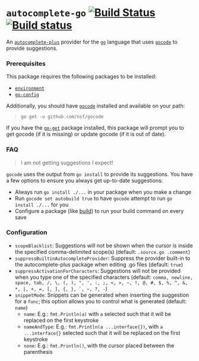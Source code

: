 # `autocomplete-go` [![Build Status](https://travis-ci.org/joefitzgerald/autocomplete-go.svg?branch=master)](https://travis-ci.org/joefitzgerald/autocomplete-go) [![Build status](https://ci.appveyor.com/api/projects/status/8oveg440vyy4oofq/branch/master?svg=true)](https://ci.appveyor.com/project/joefitzgerald/autocomplete-go/branch/master)


An [`autocomplete-plus`](https://github.com/atom/autocomplete-plus) provider for
the [`go`](https://golang.org) language that uses [`gocode`](https://github.com/nsf/gocode) to provide suggestions.

### Prerequisites

This package requires the following packages to be installed:

* [`environment`](https://atom.io/packages/environment)
* [`go-config`](https://atom.io/packages/go-config)

Additionally, you should have [`gocode`](https://github.com/nsf/gocode) installed and available on your path:

> `go get -u github.com/nsf/gocode`

If you have the [`go-get`](https://atom.io/packages/go-get) package installed, this package will prompt you to get gocode (if it is missing) or update gocode (if it is out of date).

### FAQ

> I am not getting suggestions I expect!

`gocode` uses the output from `go install` to provide its suggestions. You have a few options to ensure you always get up-to-date suggestions:

* Always run `go install ./...` in your package when you make a change
* Run `gocode set autobuild true` to have `gocode` attempt to run `go install ./...` for you
* Configure a package (like [build](https://atom.io/packages/build)) to run your build command on every save

### Configuration

* `scopeBlacklist`: Suggestions will not be shown when the cursor is inside the specified comma-delimited scope(s) (default: `.source.go .comment`)
* `suppressBuiltinAutocompleteProvider`: Suppress the provider built-in to the autocomplete-plus package when editing .go files (default: `true`)
* `suppressActivationForCharacters`: Suggestions will not be provided when you type one of the specified characters (default: ``comma, newline, space, tab, /, \, (, ), ", ', :,
;, <, >, ~, !, @, #, $, %, ^, &, *, |, +,
=, [, ], {, }, `, ~, ?, -``)
* `snippetMode`: Snippets can be generated when inserting the suggestion for a `func`; this option allows you to control what is generated (default: `name`)
  * `name`: E.g.: `fmt.Println(a)` with `a` selected such that it will be replaced on the first keystroke
  * `nameAndType`: E.g.: `fmt.Println(a ...interface{})`, with `a ...interface{}` selected such that it will be replaced on the first keystroke
  * `none`: E.g.: `fmt.Println()`, with the cursor placed between the parenthesis
